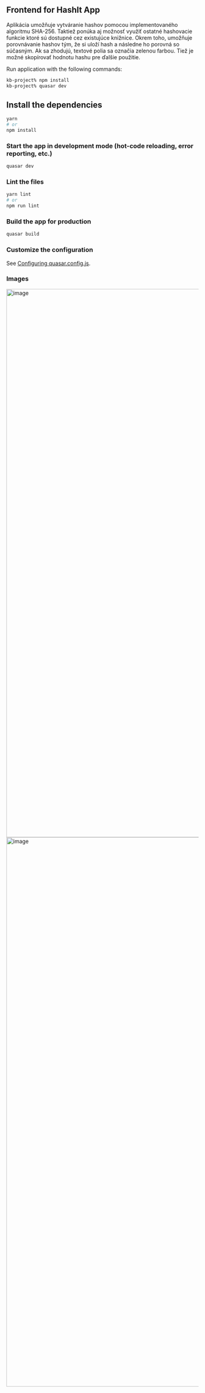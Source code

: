 ## Frontend for HashIt App


Aplikácia umožňuje vytváranie hashov pomocou implementovaného algoritmu SHA-256. Taktiež ponúka aj možnosť využiť ostatné hashovacie funkcie ktoré sú dostupné cez existujúce knižnice. Okrem toho, umožňuje porovnávanie hashov tým, že si uloží hash a následne ho porovná so súčasným. Ak sa zhodujú, textové polia sa označia zelenou farbou. Tiež je možné skopírovať hodnotu hashu pre ďalšie použitie.

Run application with the following commands:

```bash
kb-project% npm install
kb-project% quasar dev
```

## Install the dependencies
```bash
yarn
# or
npm install
```

### Start the app in development mode (hot-code reloading, error reporting, etc.)
```bash
quasar dev
```


### Lint the files
```bash
yarn lint
# or
npm run lint
```



### Build the app for production
```bash
quasar build
```

### Customize the configuration
See [Configuring quasar.config.js](https://v2.quasar.dev/quasar-cli-vite/quasar-config-js).

### Images

<img width="1437" alt="image" src="https://github.com/MatusGursky/kb-project-quasar/assets/93670256/73e26607-ee4f-4821-8ba3-218f950c01a0">
<img width="1440" alt="image" src="https://github.com/MatusGursky/kb-project-quasar/assets/93670256/b1e8cabd-b9f8-49a9-ab30-8d502f5c00f6">


